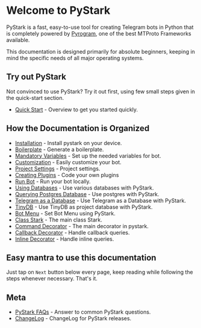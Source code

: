 # Welcome to PyStark

PyStark is a fast, easy-to-use tool for creating Telegram bots in Python that is completely powered by [Pyrogram](https://github.com/pyrogram/pyrogram), one of the best MTProto Frameworks available.

This documentation is designed primarily for absolute beginners, keeping in mind the specific needs of all major operating systems.


## Try out PyStark

Not convinced to use PyStark? Try it out first, using few small steps given in the quick-start section.

- [Quick Start](/introduction/quickstart) - Overview to get you started quickly.


## How the Documentation is Organized

- [Installation](/introduction/install) - Install pystark on your device.
- [Boilerplate](/start/boilerplate) - Generate a boilerplate.
- [Mandatory Variables](/start/variables) -  Set up the needed variables for bot.
- [Customization](/start/customization) - Easily customize your bot.
- [Project Settings](/start/settings) - Project settings.
- [Creating Plugins](/start/plugins) - Code your own plugins
- [Run Bot](/start/running-bot) - Run your bot locally.
- [Using Databases](/topics/using-databases) - Use various databases with PyStark.
- [Querying Postgres Database](/topics/postgres) - Use postgres with PyStark.
- [Telegram as a Database](/topics/telegram-as-database) - Use Telegram as a Database with PyStark.
- [TinyDB](/topics/tinydb) - Use TinyDB as project database with PyStark.
- [Bot Menu](/topics/bot-menu) -  Set Bot Menu using PyStark.
- [Class Stark](/topics/class-stark) -  The main class Stark.
- [Command Decorator](/decorators/command) - The main decorator in pystark.
- [Callback Decorator](/decorators/callback) - Handle callback queries.
- [Inline Decorator](/decorators/inline) - Handle inline queries.


## Easy mantra to use this documentation

Just tap on ``Next`` button below every page, keep reading while following the steps whenever necessary. That's it.


## Meta

- [PyStark FAQs](meta/faqs) - Answer to common PyStark questions.
- [ChangeLog](/meta/changelog) - ChangeLog for PyStark releases.
